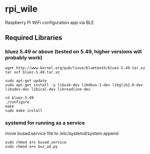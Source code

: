 # rpi_wile
Raspberry Pi WiFi configuration app via BLE


## Required Libraries

### bluez 5.49 or above (tested on 5.49, higher versions will probably work)

```
wget http://www.kernel.org/pub/linux/bluetooth/bluez-5.49.tar.xz
tar xvf bluez-5.49.tar.xz
```
```
sudo apt-get update
sudo apt-get install -y libusb-dev libdbus-1-dev libglib2.0-dev libudev-dev libical-dev libreadline-dev
```
```
cd bluez-5.49
./configure
make
sudo make install
```
### systemd for running as a service

move busad.service file to /etc/systemd/system append

```
sudo chmod a+x busad.service
sudo chmod a+x bus_ad.py
```
